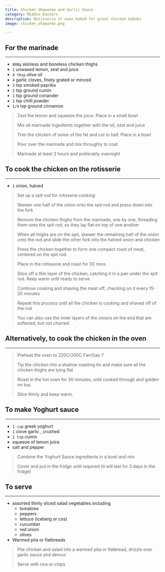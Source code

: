 ```yaml
---
title: Chicken Shawarma and Garlic Sauce
category: Middle Eastern
description: Rotisserie of oven baked for great chicken kebabs
image: chicken_shawarma.png

---
```


## For the marinade

---

* `800g` skinless and boneless chicken thighs
* `1` unwaxed lemon, zest and juice
* `4 tbsp` olive oil
* `4` garlic cloves, finely grated or minced
* `2` tsp smoked paprika
* `2` tsp ground cumin
* `1` tsp ground coriander
* `1` tsp chilli powder
* `1/4` tsp ground cinnamon

> Zest the lemon and squeeze the juice. Place in a small bowl
>
> Mix all marinade ingedients together with the oil, zest and juice 
> 
> Trim the chicken of some of the fat and cut in half. Place in a bowl
>
> Pour over the marinade and mix throughly to coat
> 
> Marinade at least 3 hours and preferably overnight

## To cook the chicken on the rotisserie

---

* `1` onion, halved

> Set up a spit rod for rotisserie cooking
>
> Skewer one half of the onion onto the spit rod and press down into the fork
>
> Remove the chicken thighs from the marinade, one by one, threading them onto the spit rod, so they lay flat on top of one another
>
> When all thighs are on the spit, skewer the remaining half of the onion onto the rod and slide the other fork into the halved onion and chicken
>
> Press the chicken together to form one compact roast of meat, centered on the spit rod.
> 
> Place in the rotisserie and roast for 30 mins. 
> 
> Slice off a thin layer of the chicken, catching it in a pan under the spit rod. Keep warm until ready to serve
>
> Continue cooking and shaving the meat off, checking on it every 15-20 minutes
>
> Repeat this process until all the chicken is cooking and shaved off of the rod
>
> You can also use the inner layers of the onions on the end that are softened, but not charred.

## Alternatively, to cook the chicken in the oven

---

> Preheat the oven to 220C/200C Fan/Gas 7
>
> Tip the chicken into a shallow roasting tin and make sure all the chicken thighs are lying flat
>
> Roast in the hot oven for 30 minutes, until cooked through and golden on top. 
> 
> Slice thinly and keep warm.

## To make Yoghurt sauce

---

* `1 cup` greek yoghurt
* `1` clove garlic , crushed
* `1 tsp` cumin
* squeeze of lemon juice
* salt and pepper

> Combine the Yoghurt Sauce ingredients in a bowl and mix
> 
> Cover and put in the fridge until required (it will last for 3 days in the fridge)

## To serve

---

* assorted thinly sliced salad vegetables including
    * tomatoes
    * peppers
    * lettuce (iceberg or cos)
    * cucumber
    * red onion
    * olives
* Warmed pita or flatbreads

> Pile chicken and salad into a warmed pita or flatbread, drizzle over garlic sauce and devour
> 
> Serve with rice or chips

